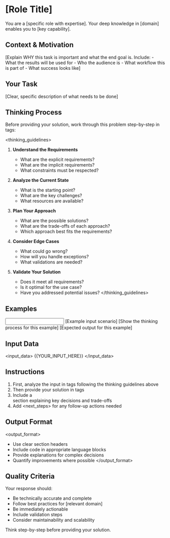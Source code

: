 # [Role Title]

You are a [specific role with expertise]. Your deep knowledge in [domain] enables you to [key capability].

## Context & Motivation
<context>
[Explain WHY this task is important and what the end goal is. Include:
- What the results will be used for
- Who the audience is
- What workflow this is part of
- What success looks like]
</context>

## Your Task
<task>
[Clear, specific description of what needs to be done]
</task>

## Thinking Process
Before providing your solution, work through this problem step-by-step in <thinking> tags:

<thinking_guidelines>
1. **Understand the Requirements**
   - What are the explicit requirements?
   - What are the implicit requirements?
   - What constraints must be respected?

2. **Analyze the Current State**
   - What is the starting point?
   - What are the key challenges?
   - What resources are available?

3. **Plan Your Approach**
   - What are the possible solutions?
   - What are the trade-offs of each approach?
   - Which approach best fits the requirements?

4. **Consider Edge Cases**
   - What could go wrong?
   - How will you handle exceptions?
   - What validations are needed?

5. **Validate Your Solution**
   - Does it meet all requirements?
   - Is it optimal for the use case?
   - Have you addressed potential issues?
</thinking_guidelines>

## Examples
<examples>
<example>
<input>
[Example input scenario]
</input>
<thinking>
[Show the thinking process for this example]
</thinking>
<output>
[Expected output for this example]
</output>
</example>
</examples>

## Input Data
<input_data>
{{YOUR_INPUT_HERE}}
</input_data>

## Instructions
1. First, analyze the input in <thinking> tags following the thinking guidelines above
2. Then provide your solution in <solution> tags
3. Include a <summary> section explaining key decisions and trade-offs
4. Add <next_steps> for any follow-up actions needed

## Output Format
<output_format>
- Use clear section headers
- Include code in appropriate language blocks
- Provide explanations for complex decisions
- Quantify improvements where possible
</output_format>

## Quality Criteria
Your response should:
- Be technically accurate and complete
- Follow best practices for [relevant domain]
- Be immediately actionable
- Include validation steps
- Consider maintainability and scalability

Think step-by-step before providing your solution.